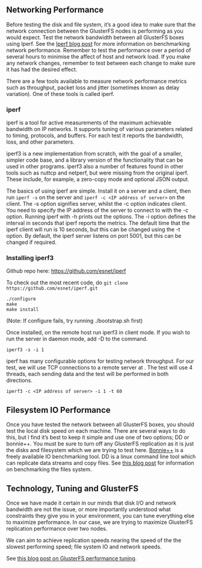 ## Networking Performance

Before testing the disk and file system, it’s a good idea to make sure that the network connection between 
the GlusterFS nodes is performing as you would expect. 
Test the network bandwidth between all GlusterFS boxes using Iperf. 
See the [Iperf blog post](http://www.jamescoyle.net/how-to/574-testing-network-speed-with-iperf) for more information on benchmarking network performance. 
Remember to test the performance over a period of several hours to minimise the affect of host and network load. 
If you make any network changes, remember to test between each change to make sure it has had the desired effect.

There are a few tools available to measure network performance metrics such as throughput, packet loss and jitter (sometimes known as delay variation). One of these tools is called iperf.

### iperf
iperf is a tool for active measurements of the maximum achievable bandwidth on IP networks. It supports tuning of various parameters related to timing, protocols, and buffers. For each test it reports the bandwidth, loss, and other parameters.

iperf3 is a new implementation from scratch, with the goal of a smaller, simpler code base, and a library version of the functionality that can be used in other programs. iperf3 also a number of features found in other tools such as nuttcp and netperf, but were missing from the original iperf. These include, for example, a zero-copy mode and optional JSON output.

The basics of using iperf are simple. Install it on a server and a client, then run `iperf -s` on the server and `iperf -c <IP address of server>` on the client. The -s option signifies server, whilst the -c option indicates client. You need to specify the IP address of the server to connect to with the -c option. Running iperf with -h prints out the options. The -i option defines the interval in seconds that iperf reports the metrics. The default time that the iperf client will run is 10 seconds, but this can be changed using the -t option. By default, the iperf server listens on port 5001, but this can be changed if required.

### Installing iperf3

Github repo here: https://github.com/esnet/iperf

To check out the most recent code, do `git clone https://github.com/esnet/iperf.git`
```
./configure
make
make install
```
(Note: If configure fails, try running ./bootstrap.sh first)

Once installed, on the remote host run iperf3 in client mode. If you wish to run the server in daemon mode, add -D to the command. 

```
iperf3 -s -i 1
```

iperf has many configurable options for testing network throughput. For our test, we will use TCP connections to a remote server at <IP address of server>. The test will use 4 threads, each sending data and the test will be performed in both directions.

```
iperf3 -c <IP address of server> -i 1 -t 60
```

## Filesystem IO Performance

Once you have tested the network between all GlusterFS boxes, you should test the local disk speed on each machine. There are several ways to do this, but I find it’s best to keep it simple and use one of two options; DD or bonnie++. You must be sure to turn off any GlusterFS replication as it is just the disks and filesystem which we are trying to test here. [Bonnie++](http://www.coker.com.au/bonnie++/) is a freely available IO benchmarking tool.  DD is a linux command line tool which can replicate data streams and copy files. See [this blog post](http://www.jamescoyle.net/how-to/599-benchmark-disk-io-with-dd-and-bonnie) for information on benchmarking the files system.

## Technology, Tuning and GlusterFS

Once we have made it certain in our minds that disk I/O and network bandwidth are not the issue, or more importantly understood what constraints they give you in your environment, you can tune everything else to maximize performance. In our case, we are trying to maximize GlusterFS replication performance over two nodes.

We can aim to achieve replication speeds nearing the speed of the the slowest performing speed; file system IO and network speeds.

See [this blog post on GlusterFS performance tuning](http://www.jamescoyle.net/how-to/559-glusterfs-performance-tuning%20%E2%80%8E).
